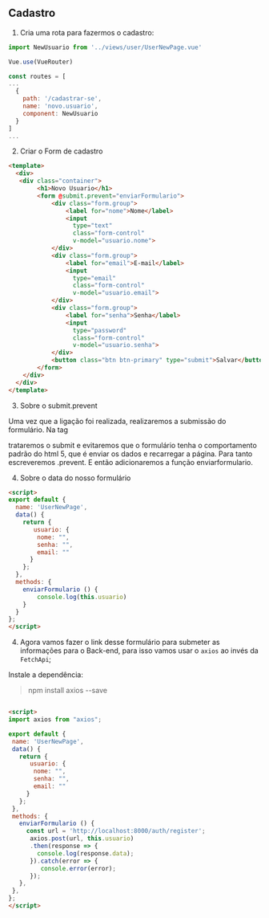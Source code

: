 ## Cadastro 

1. Cria uma rota para fazermos o cadastro:

```js
import NewUsuario from '../views/user/UserNewPage.vue'

Vue.use(VueRouter)

const routes = [
...
  {
    path: '/cadastrar-se',
    name: 'novo.usuario',
    component: NewUsuario
  }
]
...
```

2. Criar o Form de cadastro

```html
<template>
  <div>
   <div class="container">
        <h1>Novo Usuario</h1>
        <form @submit.prevent="enviarFormulario">
            <div class="form.group">
                <label for="nome">Nome</label>
                <input 
                  type="text" 
                  class="form-control"
                  v-model="usuario.nome">
            </div>
            <div class="form.group">
                <label for="email">E-mail</label>
                <input 
                  type="email" 
                  class="form-control"
                  v-model="usuario.email">
            </div>
            <div class="form.group">
                <label for="senha">Senha</label>
                <input 
                  type="password" 
                  class="form-control"
                  v-model="usuario.senha">
            </div>
            <button class="btn btn-primary" type="submit">Salvar</button>
        </form>
    </div>
  </div>
</template>

```

3. Sobre o submit.prevent

Uma vez que a ligação foi realizada, realizaremos a submissão do formulário. Na tag <form> trataremos o submit e evitaremos que o formulário tenha o comportamento padrão do html 5, que é enviar os dados e recarregar a página. Para tanto escreveremos .prevent. E então adicionaremos a função enviarformulario.

4. Sobre o data do nosso formulário

```html
<script>
export default {
  name: 'UserNewPage',
  data() {
    return {
       usuario: {
        nome: "",
        senha: "",
        email: ""
      }
    };
  },
  methods: {
    enviarFormulario () {
        console.log(this.usuario)
    }
  }
};
</script>
```

4. Agora vamos fazer o link desse formulário para submeter as informações para o Back-end, para isso vamos usar o `axios` ao invés da `FetchApi`;

Instale a dependência:
 > npm install axios --save

 ```html

<script>
import axios from "axios";

export default {
  name: 'UserNewPage',
  data() {
    return {
       usuario: {
        nome: "",
        senha: "",
        email: ""
      }
    };
  },
  methods: {
    enviarFormulario () {
      const url = 'http://localhost:8000/auth/register';
       axios.post(url, this.usuario)
       .then(response => {
         console.log(response.data);
       }).catch(error => {
          console.error(error);
       });
    },
  },
};
</script>
 ```